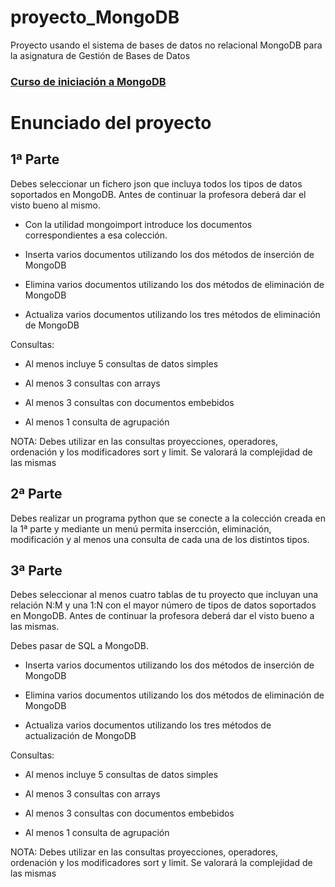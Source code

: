 # proyecto_MongoDB
Proyecto usando el sistema de bases de datos no relacional MongoDB para la asignatura de Gestión de Bases de Datos

### [Curso de iniciación a MongoDB](https://github.com/fjhuete/proyecto_MongoDB/blob/main/Introducci%C3%B3n_MongoDB.md)

# Enunciado del proyecto
## 1ª Parte

Debes seleccionar un fichero json que incluya todos los tipos de datos soportados en MongoDB. Antes de continuar la profesora deberá dar el visto bueno al mismo.

- Con la utilidad mongoimport introduce los documentos correspondientes a esa colección.

- Inserta varios documentos utilizando los dos métodos de inserción de MongoDB

- Elimina varios documentos utilizando los dos métodos de eliminación de MongoDB

- Actualiza varios documentos utilizando los tres métodos de eliminación de MongoDB

Consultas:

- Al menos incluye 5 consultas de datos simples

- Al menos 3 consultas con arrays

- Al menos 3 consultas con documentos embebidos

- Al menos 1 consulta de agrupación

NOTA: Debes utilizar en las consultas proyecciones, operadores, ordenación y los modificadores sort y limit. Se valorará la complejidad de las mismas

## 2ª Parte

Debes realizar un programa python que se conecte a la colección creada en la 1ª parte y mediante un menú permita insercción, eliminación, modificación y al menos una consulta de cada una de los distintos tipos.

## 3ª Parte

Debes seleccionar al menos cuatro tablas de tu proyecto que incluyan una relación N:M y una 1:N con el mayor número de tipos de datos soportados en MongoDB. Antes de continuar la profesora deberá dar el visto bueno a las mismas.

Debes pasar de SQL a MongoDB.

- Inserta varios documentos utilizando los dos métodos de inserción de MongoDB

- Elimina varios documentos utilizando los dos métodos de eliminación de MongoDB

- Actualiza varios documentos utilizando los tres métodos de actualización de MongoDB

Consultas:

- Al menos incluye 5 consultas de datos simples

- Al menos 3 consultas con arrays

- Al menos 3 consultas con documentos embebidos

- Al menos 1 consulta de agrupación

NOTA: Debes utilizar en las consultas proyecciones, operadores, ordenación y los modificadores sort y limit. Se valorará la complejidad de las mismas
